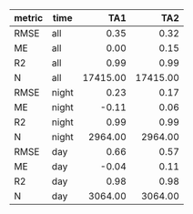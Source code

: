 |metric|time |  TA1   |  TA2   |
|------|-----|-------:|-------:|
|RMSE  |all  |    0.35|    0.32|
|ME    |all  |    0.00|    0.15|
|R2    |all  |    0.99|    0.99|
|N     |all  |17415.00|17415.00|
|RMSE  |night|    0.23|    0.17|
|ME    |night|   -0.11|    0.06|
|R2    |night|    0.99|    0.99|
|N     |night| 2964.00| 2964.00|
|RMSE  |day  |    0.66|    0.57|
|ME    |day  |   -0.04|    0.11|
|R2    |day  |    0.98|    0.98|
|N     |day  | 3064.00| 3064.00|

